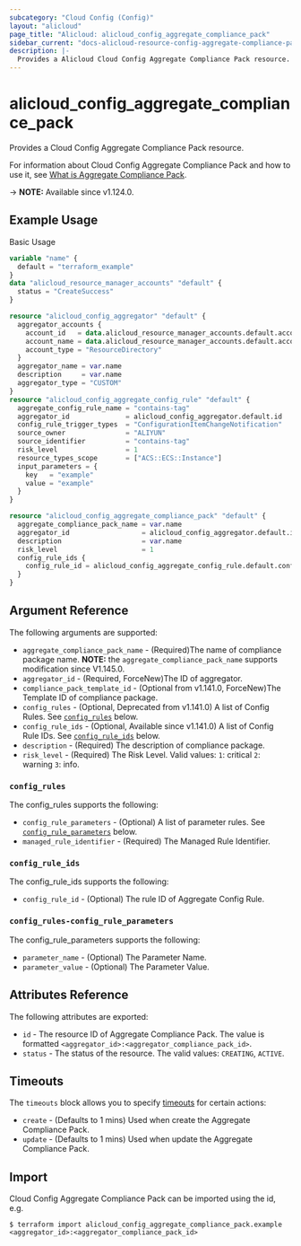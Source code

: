 ```yaml
---
subcategory: "Cloud Config (Config)"
layout: "alicloud"
page_title: "Alicloud: alicloud_config_aggregate_compliance_pack"
sidebar_current: "docs-alicloud-resource-config-aggregate-compliance-pack"
description: |-
  Provides a Alicloud Cloud Config Aggregate Compliance Pack resource.
---
```


# alicloud_config_aggregate_compliance_pack

Provides a Cloud Config Aggregate Compliance Pack resource.

For information about Cloud Config Aggregate Compliance Pack and how to use it, see [What is Aggregate Compliance Pack](https://www.alibabacloud.com/help/en/cloud-config/latest/api-config-2020-09-07-createaggregatecompliancepack).

-> **NOTE:** Available since v1.124.0.

## Example Usage

Basic Usage

```terraform
variable "name" {
  default = "terraform_example"
}
data "alicloud_resource_manager_accounts" "default" {
  status = "CreateSuccess"
}

resource "alicloud_config_aggregator" "default" {
  aggregator_accounts {
    account_id   = data.alicloud_resource_manager_accounts.default.accounts.0.account_id
    account_name = data.alicloud_resource_manager_accounts.default.accounts.0.display_name
    account_type = "ResourceDirectory"
  }
  aggregator_name = var.name
  description     = var.name
  aggregator_type = "CUSTOM"
}
resource "alicloud_config_aggregate_config_rule" "default" {
  aggregate_config_rule_name = "contains-tag"
  aggregator_id              = alicloud_config_aggregator.default.id
  config_rule_trigger_types  = "ConfigurationItemChangeNotification"
  source_owner               = "ALIYUN"
  source_identifier          = "contains-tag"
  risk_level                 = 1
  resource_types_scope       = ["ACS::ECS::Instance"]
  input_parameters = {
    key   = "example"
    value = "example"
  }
}

resource "alicloud_config_aggregate_compliance_pack" "default" {
  aggregate_compliance_pack_name = var.name
  aggregator_id                  = alicloud_config_aggregator.default.id
  description                    = var.name
  risk_level                     = 1
  config_rule_ids {
    config_rule_id = alicloud_config_aggregate_config_rule.default.config_rule_id
  }
}
```

## Argument Reference

The following arguments are supported:

* `aggregate_compliance_pack_name` - (Required)The name of compliance package name. **NOTE:** the `aggregate_compliance_pack_name` supports modification since V1.145.0.
* `aggregator_id` - (Required, ForceNew)The ID of aggregator.
* `compliance_pack_template_id` - (Optional from v1.141.0, ForceNew)The Template ID of compliance package.
* `config_rules` - (Optional, Deprecated from v1.141.0) A list of Config Rules. See [`config_rules`](#config_rules) below. 
* `config_rule_ids` - (Optional, Available since v1.141.0) A list of Config Rule IDs. See [`config_rule_ids`](#config_rule_ids) below. 
* `description` - (Required) The description of compliance package.
* `risk_level` - (Required) The Risk Level. Valid values: `1`: critical `2`: warning `3`: info.

### `config_rules`

The config_rules supports the following: 

* `config_rule_parameters` - (Optional) A list of parameter rules. See [`config_rule_parameters`](#config_rules-config_rule_parameters) below. 
* `managed_rule_identifier` - (Required) The Managed Rule Identifier.

### `config_rule_ids`

The config_rule_ids supports the following:

* `config_rule_id` - (Optional) The rule ID of Aggregate Config Rule.

### `config_rules-config_rule_parameters`

The config_rule_parameters supports the following: 

* `parameter_name` - (Optional) The Parameter Name.
* `parameter_value` - (Optional) The Parameter Value.

## Attributes Reference

The following attributes are exported:

* `id` - The resource ID of Aggregate Compliance Pack. The value is formatted `<aggregator_id>:<aggregator_compliance_pack_id>`.
* `status` - The status of the resource. The valid values: `CREATING`, `ACTIVE`.

## Timeouts

The `timeouts` block allows you to specify [timeouts](https://www.terraform.io/docs/configuration-0-11/resources.html#timeouts) for certain actions:

* `create` - (Defaults to 1 mins) Used when create the Aggregate Compliance Pack.
* `update` - (Defaults to 1 mins) Used when update the Aggregate Compliance Pack.

## Import

Cloud Config Aggregate Compliance Pack can be imported using the id, e.g.

```shell
$ terraform import alicloud_config_aggregate_compliance_pack.example <aggregator_id>:<aggregator_compliance_pack_id>
```
